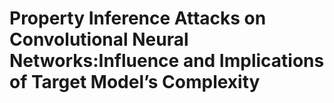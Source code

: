 # Property Inference Attacks on Convolutional Neural Networks:Influence and Implications of Target Model’s Complexity
